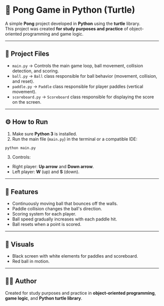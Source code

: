 # 🏓 Pong Game in Python (Turtle)

A simple **Pong** project developed in **Python** using the **turtle** library.  
This project was created **for study purposes and practice** of object-oriented programming and game logic.

---

## 🧩 Project Files

- `main.py` → Controls the main game loop, ball movement, collision detection, and scoring.
- `ball.py` → `Ball` class responsible for ball behavior (movement, collision, and reset).
- `paddle.py` → `Paddle` class responsible for player paddles (vertical movement).
- `scoreboard.py` → `Scoreboard` class responsible for displaying the score on the screen.

---

## ⚙️ How to Run

1. Make sure **Python 3** is installed.  
2. Run the main file (`main.py`) in the terminal or a compatible IDE:
```bash
python main.py
```

3. Controls:
- Right player: **Up arrow** and **Down arrow**.
- Left player: **W** (up) and **S** (down).

---

## 🧠 Features

- Continuously moving ball that bounces off the walls.
- Paddle collision changes the ball's direction.
- Scoring system for each player.
- Ball speed gradually increases with each paddle hit.
- Ball resets when a point is scored.

---

## 🎨 Visuals

- Black screen with white elements for paddles and scoreboard.
- Red ball in motion.

---

## 👨‍💻 Author

Created for study purposes and practice in **object-oriented programming**, **game logic**, and **Python turtle library**.
